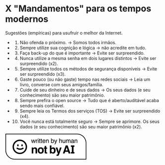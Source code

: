 # X "Mandamentos" para os tempos modernos

Sugestões (empíricas) para usufruir o melhor da Internet.
- 1. Não ofenda o próximo. -> Somos todos irmãos.
- 2. Sempre utilize sua cognição e lógica -> não acredite em tudo.
- 3. Faça back-up do que é importante -> Evite ser surpreendido.
- 4. Nunca utilize a mesma senha em dois lugares distintos -> Evite ser surpreendido (x2).
- 5. Sempre utilize todos os métodos de segurança disponíveis -> Evite ser surpreendido (x3).
 - 6. Gaste pouco (ou não gaste) tempo nas redes sociais -> Leia um livro, converse com seus amigos/família.
- 7. Cuide de seu dinheiro e de seus dados -> Os seus dados (e seu conhecimento) são seu maior patrimônio.
- 8. Sempre prefira o open source -> Tudo que é aberto/auditável acaba sendo mais confiável.
- 9. Sempre leia os Termos dos serviços (TOS) -> Evite ser surpreendido (x4).
- 10. Você nunca está totalmente seguro -> Sempre se aprimore. Os seus dados (e seu conhecimento) são seu maior patrimônio (x2).

![Not-By-AI](notai.svg "https://notbyai.fyi/")
